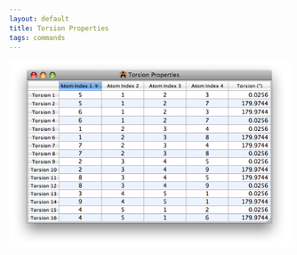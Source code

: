 ```yaml
---
layout: default
title: Torsion Properties
tags: commands
---
```




![](TorsionProp.png "TorsionProp.png")



